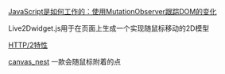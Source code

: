 [JavaScript是如何工作的：使用MutationObserver跟踪DOM的变化](https://www.cnblogs.com/fundebug/p/understand_mutationobserver.html)

Live2Dwidget.js用于在页面上生成一个实现随鼠标移动的2D模型

[HTTP/2特性](https://www.cnblogs.com/upyun/p/10275783.html)

[canvas_nest](https://git.hust.cc/canvas-nest.js/) 一款会随鼠标附着的点
